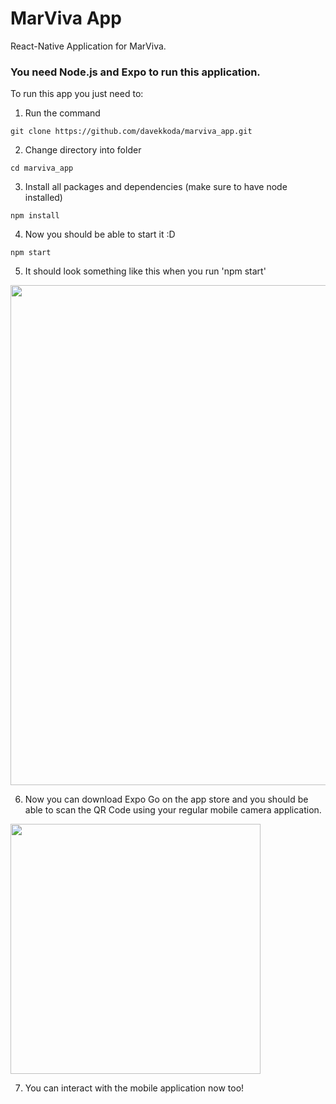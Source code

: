 # MarViva App
React-Native Application for MarViva. 

### You need Node.js and Expo to run this application.

To run this app you just need to: 
1. Run the command
```
git clone https://github.com/davekkoda/marviva_app.git 
```
2. Change directory into folder
```
cd marviva_app
```
3. Install all packages and dependencies (make sure to have node installed)
```
npm install
```
4. Now you should be able to start it :D
```
npm start
```
5. It should look something like this when you run 'npm start'

<img src='https://user-images.githubusercontent.com/102548652/170302998-d57a9de8-adaf-4b84-b8cb-6c48ff9822fb.png' width='800px' />

6. Now you can download Expo Go on the app store and you should be able to scan the QR Code using your regular mobile camera application.

<img src='https://user-images.githubusercontent.com/102548652/170303519-885e1c5b-485c-4401-8be3-2d4208dfc098.png' width='400px' /> 

7. You can interact with the mobile application now too!
